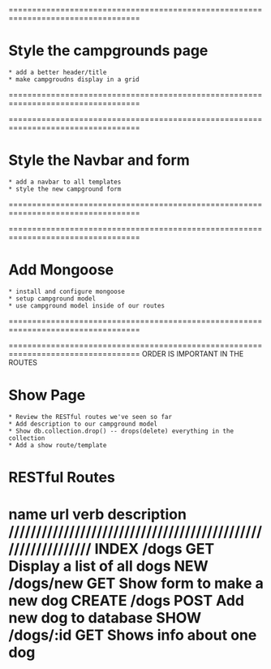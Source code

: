 
==================================================================================
# Style the campgrounds page

    * add a better header/title
    * make campgroudns display in a grid
==================================================================================


==================================================================================
# Style the Navbar and form

    * add a navbar to all templates
    * style the new campground form
==================================================================================


==================================================================================
# Add Mongoose

    * install and configure mongoose
    * setup campground model
    * use campground model inside of our routes
==================================================================================


==================================================================================
ORDER IS IMPORTANT IN THE ROUTES

# Show Page

    * Review the RESTful routes we've seen so far
    * Add description to our campground model
    * Show db.collection.drop() -- drops(delete) everything in the collection
    * Add a show route/template

# RESTful Routes

name     url       verb    description
/////////////////////////////////////////////////////////////
INDEX   /dogs      GET     Display a list of all dogs
NEW     /dogs/new  GET     Show form to make a new dog
CREATE  /dogs      POST    Add new dog to database
SHOW    /dogs/:id  GET     Shows info about one dog
==================================================================================

